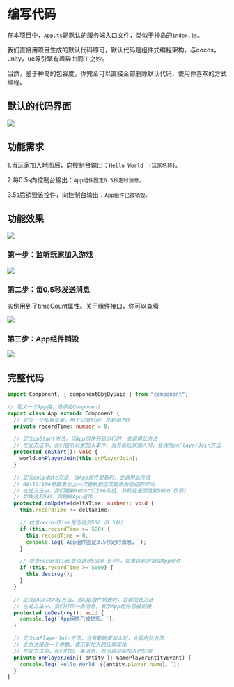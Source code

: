 # 编写代码

在本项目中，`App.ts`是默认的服务端入口文件，类似于神岛的`index.js`。

我们直接用项目生成的默认代码即可，默认代码是组件式编程架构，与cocos，unity，ue等引擎有着异曲同工之妙。

当然，鉴于神岛的包容度，你完全可以直接全部删除默认代码，使用你喜欢的方式编程。

## 默认的代码界面
![](/code1.webp)


## 功能需求
1.当玩家加入地图后，向控制台输出：`Hello World！{玩家名称}。`

2.每0.5s向控制台输出：`App组件固定0.5秒定时消息。`

3.5s后销毁该控件，向控制台输出：`App组件已被销毁。`

## 功能效果
![](/code2.webp)

### 第一步：监听玩家加入游戏
![](/code3.webp)

### 第二步：每0.5秒发送消息
实例用到了timeCount属性。关于组件接口，你可以查看

![](/code4.webp)

### 第三步：App组件销毁
![](/code5.webp)



## 完整代码
```typescript
import Component, { componentObjByUuid } from "component";

// 定义一个App类，继承自Component
export class App extends Component {
  // 定义一个私有变量，用于记录时间，初始值为0
  private recordTime: number = 0;

  // 定义onStart方法，当App组件开始运行时，会调用此方法
  // 在此方法中，我们监听玩家加入事件，当有新玩家加入时，会调用onPlayerJoin方法
  protected onStart(): void {
    world.onPlayerJoin(this.onPlayerJoin);
  }

  // 定义onUpdate方法，当App组件更新时，会调用此方法
  // deltaTime参数表示上一次更新到这次更新所经过的时间
  // 在此方法中，我们更新recordTime的值，并检查是否达到5000（5秒）
  // 如果达到5秒，则销毁App组件
  protected onUpdate(deltaTime: number): void {
    this.recordTime += deltaTime;

    // 检查recordTime是否达到500（0.5秒）
    if (this.recordTime >= 500) {
      this.recordTime = 0;
      console.log(`App组件固定0.5秒定时消息。`);
    }

    // 检查recordTime是否达到5000（5秒），如果达到则销毁App组件
    if (this.recordTime >= 5000) {
      this.destroy();
    }
  }

  // 定义onDestroy方法，当App组件销毁时，会调用此方法
  // 在此方法中，我们打印一条消息，表示App组件已被销毁
  protected onDestroy(): void {
    console.log(`App组件已被销毁。`);
  }

  // 定义onPlayerJoin方法，当有新玩家加入时，会调用此方法
  // 此方法接收一个参数，表示新加入的玩家实体
  // 在此方法中，我们打印一条消息，表示欢迎新加入的玩家
  private onPlayerJoin({ entity }: GamePlayerEntityEvent) {
    console.log(`Hello World！${entity.player.name}。`);
  }
}
```
